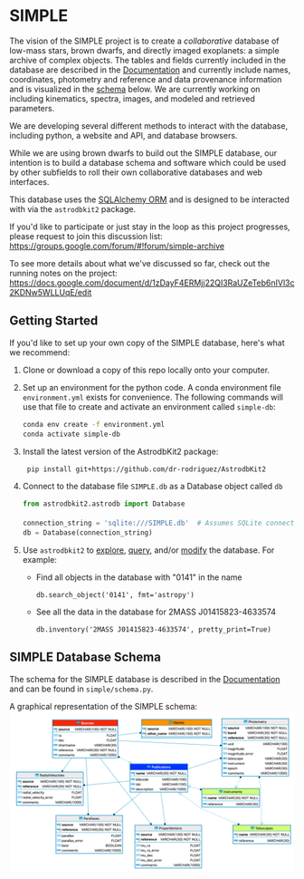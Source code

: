 # SIMPLE

The vision of the SIMPLE project is to create a *collaborative* database of low-mass stars, brown dwarfs, and directly 
imaged exoplanets: a simple archive of complex objects. The tables and fields currently included in the 
database are described in the [Documentation](documentation/README.md) 
and currently include names, coordinates, photometry and reference and data provenance information and is visualized 
in the [schema](#simple-database-schema) below. 
We are currently working on including kinematics, spectra, images, and modeled and retrieved parameters. 

We are developing several different methods to interact with the database, including python, a website and API, and 
database browsers.

While we are using brown dwarfs to build out the SIMPLE database, our intention is to build a database schema and 
software which could be used by other subfields to roll their own collaborative databases and web interfaces.

This database uses the [SQLAlchemy ORM](https://docs.sqlalchemy.org/en/14/orm/index.html) and is designed to be
interacted with via the `astrodbkit2` package.

If you'd like to participate or just stay in the loop as this project progresses, please request to join this discussion
 list:
https://groups.google.com/forum/#!forum/simple-archive

To see more details about what we've discussed so far, check out the running notes on the project: 
https://docs.google.com/document/d/1zDayF4ERMjj22QI3RaUZeTeb6nIVl3c2KDNw5WLLUqE/edit

## Getting Started

If you'd like to set up your own copy of the SIMPLE database, here's what we recommend:

1. Clone or download a copy of this repo locally onto your computer.

2. Set up an environment for the python code. 
A conda environment file `environment.yml` exists for convenience. The following commands will use that file to create and activate an 
   environment called `simple-db`:

    ```bash
    conda env create -f environment.yml
    conda activate simple-db
    ```
    
3. Install the latest version of the AstrodbKit2 package:
    
    ```bash
     pip install git+https://github.com/dr-rodriguez/AstrodbKit2
     ```

3. Connect to the database file `SIMPLE.db` as a Database object called `db`

    ```python
    from astrodbkit2.astrodb import Database
    
    connection_string = 'sqlite:///SIMPLE.db'  # Assumes SQLite connection to database in local folder
    db = Database(connection_string)
    ```

4. Use `astrodbkit2` to [explore](https://astrodbkit2.readthedocs.io/en/latest/#exploring-the-schema), [query](https://astrodbkit2.readthedocs.io/en/latest/#querying-the-database), and/or [modify](https://astrodbkit2.readthedocs.io/en/latest/#modifying-data) the database.
For example:
    - Find all objects in the database with "0141" in the name
        ```
        db.search_object('0141', fmt='astropy')
        ```
    
    - See all the data in the database for 2MASS J01415823-4633574

        ```
        db.inventory('2MASS J01415823-4633574', pretty_print=True)
        ```

    
## SIMPLE Database Schema

The schema for the SIMPLE database is described
in the [Documentation](documentation) and can be found in `simple/schema.py`.

A graphical representation of the SIMPLE schema:
![schema](documentation/figures/schema.png)
